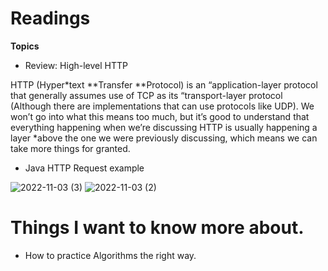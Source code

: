 # Readings

**Topics**


- Review: High-level HTTP


HTTP (Hyper*text **Transfer **Protocol) is an “application-layer protocol that generally assumes use of TCP as its “transport-layer protocol (Although there are implementations that can use protocols like UDP). We won’t go into what this means too much, but it’s good to understand that everything happening when we’re discussing HTTP is usually happening a layer *above the one we were previously discussing, which means we can take more things for granted.


- Java HTTP Request example


![2022-11-03 (3)](https://user-images.githubusercontent.com/108303424/199769140-78c621fa-c145-424a-a369-abf10d8d3fae.png)
![2022-11-03 (2)](https://user-images.githubusercontent.com/108303424/199769167-2f1ef2db-973d-452a-bb0a-40337109c6a8.png)
# Things I want to know more about.

- How to practice Algorithms the right way.
